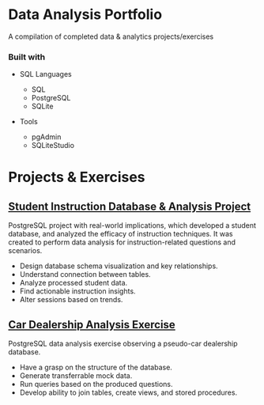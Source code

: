 # Data Analysis Portfolio
A compilation of completed data &amp; analytics projects/exercises

### Built with

+ SQL Languages
	+ SQL
	+ PostgreSQL
	+ SQLite

+ Tools
	+ pgAdmin
	+ SQLiteStudio

# Projects & Exercises

## [Student Instruction Database & Analysis Project]()
PostgreSQL project with real-world implications, which developed a student database, and analyzed the efficacy of instruction techniques.
It was created to perform data analysis for instruction-related questions and scenarios. 
+ Design database schema visualization and key relationships.
+ Understand connection between tables.
+ Analyze processed student data.
+ Find actionable instruction insights.
+ Alter sessions based on trends.


## [Car Dealership Analysis Exercise]()
PostgreSQL data analysis exercise observing a pseudo-car dealership database.
+ Have a grasp on the structure of the database.
+ Generate transferrable mock data.
+ Run queries based on the produced questions.
+ Develop ability to join tables, create views, and stored procedures.
